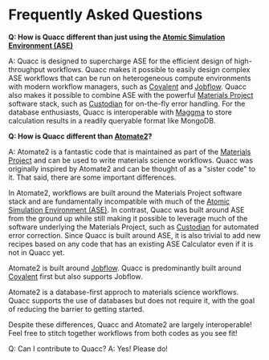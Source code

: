 # Frequently Asked Questions

**Q: How is Quacc different than just using the [Atomic Simulation Environment (ASE)](https://wiki.fysik.dtu.dk/ase/)**

A: Quacc is designed to supercharge ASE for the efficient design of high-throughput workflows. Quacc makes it possible to easily design complex ASE workflows that can be run on heterogeneous compute environments with modern workflow managers, such as [Covalent](https://github.com/AgnostiqHQ/covalent) and [Jobflow](https://github.com/materialsproject/jobflow). Quacc also makes it possible to combine ASE with the powerful [Materials Project](https://materialsproject.org/) software stack, such as [Custodian](https://github.com/materialsproject/custodian) for on-the-fly error handling. For the database enthusiasts, Quacc is interoperable with [Maggma](https://github.com/materialsproject/maggma) to store calculation results in a readily queryable format like MongoDB.

**Q: How is Quacc different than [Atomate2](https://github.com/materialsproject/atomate2)?**

A: Atomate2 is a fantastic code that is maintained as part of the [Materials Project](https://materialsproject.org/) and can be used to write materials science workflows. Quacc was originally inspired by Atomate2 and can be thought of as a "sister code" to it. That said, there are some important differences.

In Atomate2, workflows are built around the Materials Project software stack and are fundamentally incompatible with much of the [Atomic Simulation Environment (ASE)](https://wiki.fysik.dtu.dk/ase/). In contrast, Quacc was built around ASE from the ground up while still making it possible to leverage much of the software underlying the Materials Project, such as [Custodian](https://github.com/materialsproject/custodian) for automated error correction. Since Quacc is built around ASE, it is also trivial to add new recipes based on any code that has an existing ASE Calculator even if it is not in Quacc yet.

Atomate2 is built around [Jobflow](https://github.com/materialsproject/jobflow). Quacc is predominantly built around [Covalent](https://github.com/AgnostiqHQ/covalent) first but also supports Jobflow.

Atomate2 is a database-first approch to materials science workflows. Quacc supports the use of databases but does not require it, with the goal of reducing the barrier to getting started.

Despite these differences, Quacc and Atomate2 are largely interoperable! Feel free to stitch together workflows from both codes as you see fit!

Q: Can I contribute to Quacc?
A: Yes! Please do!